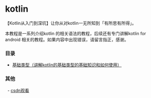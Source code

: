 # kotlin
【Kotlin从入门到深坑】让你从对kotlin一无所知到「有所思有所得」。

本教程是一系列介绍kotlin 的相关语法的教程，后续还有专门讲解kotlin for android 相关的教程。如果内容中出现错误，请留言指正，感谢。

### 目录

 - [基础类型（讲解kotlin的基础类型的基础知识和如何使用）](https://github.com/guohaiyang1992/kotlin/blob/master/%E5%9F%BA%E7%A1%80%E7%B1%BB%E5%9E%8B.md)
 
 
### 其他
   - [csdn观看](http://blog.csdn.net/guohaiyang1992/article/details/72615889)

